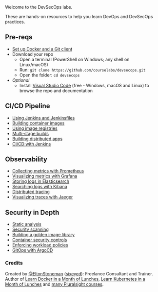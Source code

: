 Welcome to the DevSecOps labs.

These are hands-on resources to help you learn DevOps and DevSecOps practices.

## Pre-reqs

 - [Set up Docker and a Git client](setup/README.md) 
 - Download your repo
    - Open a terminal (PowerShell on Windows; any shell on Linux/macOS) 
    - Run: `git clone https://github.com/courselabs/devsecops.git`
    - Open the folder: `cd devsecops`
- _Optional_
    -   Install [Visual Studio Code](https://code.visualstudio.com) (free - Windows, macOS and Linux) to browse the repo and documentation

## CI/CD Pipeline

- [Using Jenkins and Jenkinsfiles](labs/jenkins/README.md)
- [Building container images](labs/images/README.md)
- [Using image registries](labs/registries/README.md)
- [Multi-stage builds](labs/multi-stage/README.md)
- [Building distributed apps](labs/compose-build/README.md)
- [CI/CD with Jenkins](labs/pipeline/README.md) 

## Observability

- [Collecting metrics with Prometheus](./labs/prometheus/README.md)
- [Visualizing metrics with Grafana](./labs/grafana/README.md)
- [Storing logs in Elasticsearch](./labs/elasticsearch/README.md)
- [Searching logs with Kibana](./labs/kibana/README.md)
- [Distributed tracing](./labs/tracing/README.md) 
- [Visualizing traces with Jaeger](./labs/jaeger/README.md)

## Security in Depth

- [Static analysis](./labs/static-analysis/README.md)
- [Security scanning](./labs/scanning/README.md)
- [Building a golden image library](./labs/golden-images/README.md)
- [Container security controls](./labs/container-security/README.md)
- [Enforcing workload policies](./labs/admission/README.md)
- [GitOps with ArgoCD](./labs/argo/README.md)

### Credits

Created by [@EltonStoneman](https://twitter.com/EltonStoneman) ([sixeyed](https://github.com/sixeyed)): Freelance Consultant and Trainer. Author of [Learn Docker in a Month of Lunches](https://www.manning.com/books/learn-docker-in-a-month-of-lunches), [Learn Kubernetes in a Month of Lunches](https://www.manning.com/books/learn-kubernetes-in-a-month-of-lunches) and [many Pluralsight courses](https://pluralsight.pxf.io/c/1197078/424552/7490?u=https%3A%2F%2Fwww.pluralsight.com%2Fauthors%2Felton-stoneman).

  

